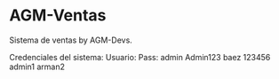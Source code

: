 # AGM-Ventas
Sistema de ventas by AGM-Devs.

Credenciales del sistema:
Usuario:      Pass:
admin         Admin123
baez          123456
admin1        arman2  